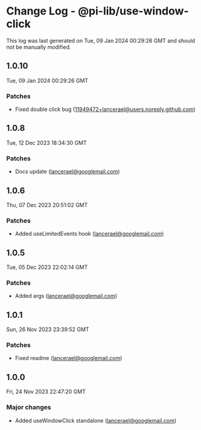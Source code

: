# Change Log - @pi-lib/use-window-click

This log was last generated on Tue, 09 Jan 2024 00:29:26 GMT and should not be manually modified.

<!-- Start content -->

## 1.0.10

Tue, 09 Jan 2024 00:29:26 GMT

### Patches

- Fixed double click bug (11949472+lancerael@users.noreply.github.com)

## 1.0.8

Tue, 12 Dec 2023 18:34:30 GMT

### Patches

- Docs update (lancerael@googlemail.com)

## 1.0.6

Thu, 07 Dec 2023 20:51:02 GMT

### Patches

- Added useLimitedEvents hook (lancerael@googlemail.com)

## 1.0.5

Tue, 05 Dec 2023 22:02:14 GMT

### Patches

- Added args (lancerael@googlemail.com)

## 1.0.1

Sun, 26 Nov 2023 23:39:52 GMT

### Patches

- Fixed readme (lancerael@googlemail.com)

## 1.0.0

Fri, 24 Nov 2023 22:47:20 GMT

### Major changes

- Added useWindowClick standalone (lancerael@googlemail.com)
